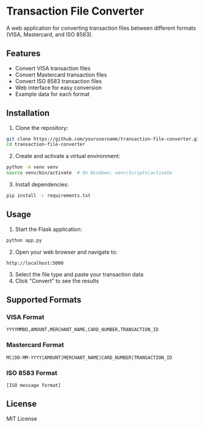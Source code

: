 # Transaction File Converter

A web application for converting transaction files between different formats (VISA, Mastercard, and ISO 8583).

## Features

- Convert VISA transaction files
- Convert Mastercard transaction files
- Convert ISO 8583 transaction files
- Web interface for easy conversion
- Example data for each format

## Installation

1. Clone the repository:
```bash
git clone https://github.com/yourusername/transaction-file-converter.git
cd transaction-file-converter
```

2. Create and activate a virtual environment:
```bash
python -m venv venv
source venv/bin/activate  # On Windows: venv\Scripts\activate
```

3. Install dependencies:
```bash
pip install -r requirements.txt
```

## Usage

1. Start the Flask application:
```bash
python app.py
```

2. Open your web browser and navigate to:
```
http://localhost:5000
```

3. Select the file type and paste your transaction data
4. Click "Convert" to see the results

## Supported Formats

### VISA Format
```
YYYYMMDD,AMOUNT,MERCHANT_NAME,CARD_NUMBER,TRANSACTION_ID
```

### Mastercard Format
```
MC|DD-MM-YYYY|AMOUNT|MERCHANT_NAME|CARD_NUMBER|TRANSACTION_ID
```

### ISO 8583 Format
```
[ISO message format]
```

## License

MIT License
